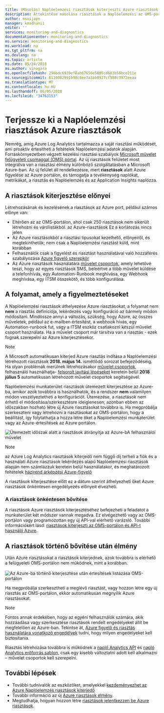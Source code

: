 ```yaml
---
title: (Másolás) Naplóelemzési riasztások kiterjeszti Azure riasztások – áttekintés |} Microsoft Docs
description: Áttekintése másolása riasztások a Naplóelemzési az OMS-portálon az Azure-riasztásokat, és részletesen vásárlói címzési gyakori kérdésekre.
author: msvijayn
manager: kmadnani1
editor: ''
services: monitoring-and-diagnostics
documentationcenter: monitoring-and-diagnostics
ms.service: monitoring-and-diagnostics
ms.workload: na
ms.tgt_pltfrm: na
ms.devlang: na
ms.topic: article
ms.date: 05/24/2018
ms.author: vinagara
ms.openlocfilehash: 296bdc6939ef8ab67656e5805cd603b50bce211e
ms.sourcegitcommit: 6116082991b98c8ee7a3ab0927cf588c3972eeaa
ms.translationtype: MT
ms.contentlocale: hu-HU
ms.lasthandoff: 06/05/2018
ms.locfileid: "34763153"
---
```

# <a name="extend-log-analytics-alerts-to-azure-alerts"></a>Terjessze ki a Naplóelemzési riasztások Azure riasztások
Nemrég, amíg Azure Log Analytics tartalmazza a saját riasztási működését, ami proaktív értesítheti a feltételek Naplóelemzési adatok alapján.  Forráskörnyezetben végzett kezelési riasztási szabályok [Microsoft művelet felügyeleti csomaggal (OMS) portal](../operations-management-suite/operations-management-suite-overview.md). Az új riasztások felületet most integrálva van a riasztási élmény különböző szolgáltatásban a Microsoft Azure-ban. Az új felület áll rendelkezésre, mert **riasztások** alatt Azure figyelése az Azure portálon, és támogatja a tevékenység naplókat, metrikákat, a riasztás és Naplóelemzés és az Application Insights naplózza. 

## <a name="benefits-of-extending-your-alerts"></a>A riasztások kiterjesztése előnyei
Létrehozásának és kezelésének a riasztások az Azure port, például számos előnye van:

- Eltérően az az OMS-portálon, ahol csak 250 riasztások nem sikerült létrehozni és várólistákból. az Azure-riasztások Ez a korlátozás nincs jelen
- Az Azure riasztásokból a riasztási típusokat kezelhető, előnyeiről, és megtekinthetők; nem csak a Naplóelemzési riasztást küld, mint korábban
- Felhasználók csak a figyelést és riasztást használatával való hozzáférés szabályozása [Azure figyelő szerepkör](monitoring-roles-permissions-security.md)
- Az Azure riasztások használatára [művelet csoportok](monitoring-action-groups.md), amely lehetővé teszi, hogy az egyes riasztások SMS, beleértve a több művelet küldése a telefonhívás, egy Automation-Runbook meghívása, egy Webhook meghívása, egy ITSM összekötő, és több konfigurálása. 

## <a name="process-of-extending-your-alerts"></a>A folyamat, amely a figyelmeztetéseket
A Naplóelemzési riasztások áthelyezése Azure riasztásokat, a folyamat nem **nem** a riasztás definíciója, lekérdezés vagy konfiguráció az bármely módon módosítani. Mindössze annyi a változás, szükség, hogy Azure, az összes műveletek, például az e-mailben értesítést, a webhook hívás, egy Automation-runbook fut, vagy a ITSM eszköz csatlakozni készül művelet csoport használata. Ha a művelet csoport már társítva van a riasztás - ezek fognak szerepelni az Azure kiterjesztésekor.

> [!NOTE]
> A Microsoft automatikusan kiterjed Azure riasztás indítása a Naplóelemzési létrehozott riasztások **2018. május 14.** ismétlődő sorozat befejeződéséig. Ha olyan problémák merülnek létrehozásakor [művelet csoportok](monitoring-action-groups.md), felhasználó használhatja- [felsorolt javítási lépéseket](monitoring-alerts-extend-tool.md#troubleshooting) keretein belül **2018 július 5** automatikusan létrehozott művelet csoportok segítségével. 
> 

Naplóelemzési munkaterület riasztások ütemezett kiterjesztése az Azure-ba, amikor azok továbbra is használhatók, és a rendszer **nem** valamilyen módon veszélyeztetheti a konfigurációt. Ütemezése, a riasztások nem érhető el módosítása/szerkesztésre ideiglenesen; azonban ebben az időszakban hozható létre új Azure riasztásokat továbbra is. Ha megpróbálja szerkeszteni vagy létrehozni a riasztásokat az OMS-portálon, hogy a beállítást, így folytathatja a hozza létre őket a Naplóelemzési munkaterület vagy az Azure-értesítések az Azure portálon.

 ![Ütemezett időszak alatt a riasztások átirányítja az Azure-bA felhasználói művelet](./media/monitor-alerts-extend/ScheduledDirection.png)

> [!NOTE]
> az Azure Log Analytics riasztások kiterjedő nem függő díj terheli a fiók és a használati Azure riasztások lekérdezés alapú Naplóelemzési riasztások alapján nem számlázzuk keretein belül használatakor, és meghatározott feltételek [házirend árképzési Azure-figyelő](https://azure.microsoft.com/pricing/details/monitor/)  

A riasztások kiterjesztése előtt ez a dátum szerint áthelyezheti őket Azure riasztások önkéntesen engedélyezés előnyeit élvezheti.

### <a name="how-to-voluntarily-extend-your-alerts"></a>A riasztások önkéntesen bővítése
A riasztások Azure riasztások kiterjesztéséhez befejezheti a feladatot a munkaterület két módszer vannak megadva.  Ez elvégezhető vagy az OMS-portálon vagy programozottan egy új API-val elérhető varázsló.  További információkért lásd: [riasztások kiterjeszti az OMS-portálon és API-t használó Azure](monitoring-alerts-extend-tool.md).

## <a name="experience-after-extending-your-alerts"></a>A riasztások történő bővítése után élmény
Után Azure riasztásokat a riasztások kiterjednek, azok továbbra is elérhető a felügyeleti OMS-portálon nem működnek, mint a korábban.<br><br> ![Az Azure-ba történő kiterjesztése után értesítések listázása OMS-portálon](./media/monitor-alerts-extend/PostExtendList.png)

Ha megpróbálja szerkesztheti a meglévő riasztást, vagy hozzon létre egy új riasztás az OMS-portálon, ekkor automatikusan megnyílik Azure riasztásokat.  

> [!NOTE]
> Fontos annak érdekében, hogy az egyéni felhasználók számára, akik hozzáadása vagy szerkesztése riasztások rendelt engedélyeket állít be megfelelően az Azure-ban.  Tekintse át, [Azure figyelő és riasztás használatára vonatkozó engedélyek](monitoring-roles-permissions-security.md) tudni, hogy milyen engedélyeket kell biztosítania.  
> 

Riasztás létrehozása továbbra is működnek a [napló Analytics API](../log-analytics/log-analytics-api-alerts.md) és [napló Analytics erőforrás sablon](../monitoring/monitoring-solutions-resources-searches-alerts.md), csak egy kisebb változtatni adott kell alkalmazni – művelet csoportok kell szerepelni.

## <a name="next-steps"></a>További lépések

* További tudnivalók az eszközöket, amelyekkel [kezdeményezhet az Azure Naplóelemzés riasztások kiterjedő](monitoring-alerts-extend-tool.md)
* További információ az új [Azure riasztások élmény](monitoring-overview-unified-alerts.md).
* Megtudhatja, hogyan hozzon létre [riasztások jelentkezzen be Azure riasztások](monitor-alerts-unified-log.md).
